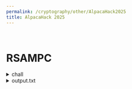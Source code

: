 ```yaml
---
permalink: /cryptography/other/AlpacaHack2025
title: AlpacaHack 2025
---
```



<br>

# RSAMPC

<details>
    <summary>chall </summary>

    ```python
    import os
    from Crypto.Util.number import getRandomRange, getPrime, bytes_to_long
    
    FLAG = os.environ.get("FLAG", "fakeflag").encode()
    
    def additive_share(a):
        t0, t1 = getRandomRange(-2**512, 2**512), getRandomRange(-2**512, 2**512)
        t2 = a-t0-t1
        return t0, t1, t2
    
    def replicated_share(a):
        t = additive_share(a)
        return [(t[i], t[(i+1)%3]) for i in range(3)]
    
    def multiply_shares(sa, sb):
        def mul(t, u):
            return t[0]*u[0]+t[0]*u[1]+t[1]*u[0]
        r = additive_share(0)
        z = [mul(sa[i], sb[i])+r[i] for i in range(3)]
        w = [(z[i], z[(i+1)%3]) for i in range(3)]
        return w
    
    def reconstruct(s):
        return s[0][0] + s[0][1] + s[1][1]
    
    p = getPrime(512)
    q = getPrime(512)
    
    sp = replicated_share(p)
    sq = replicated_share(q)
    print("your share of p:", sp[0])
    print("your share of q:", sq[0])
    
    spq = multiply_shares(sp, sq)
    print("your share of pq:", spq[0])
    
    n = reconstruct(spq)
    assert n == p*q
    print("n:", n)
    
    e = 0x10001
    c = pow(bytes_to_long(FLAG + os.urandom(127-len(FLAG))), e, n)
    print("e:", e)
    print("c:", c)
    ```
    
</details>


<details>
    <summary>output.txt</summary>

    your share of p: (-384164070196680113629973964276599320736606300184523772854135294036334447818682200607218877531386512793858125339877828582394197679795576991953411880314517, 178776721087372919385257940734429604253240493277094581482580652949038337321961407291832241379559936948198042043881180916670462219794291885959730598632423)
    your share of q: (-10504102453855211730773548202462643334445368588122773952797120588540073173181223269420294976331168878842123082669069593895980908615299058089156709125348617, 3324659724832936014805633502878093035237335054058544453532695059432217891926271390882999445452501190449380595220556388508799059755133895886341486877191502)
    your share of pq: (880194945859095512548778390949753106113259354062743403885130575509194611686622871911550689148439940097472063798899034574466553154127726867674397008987477001207806315461004286936941315001029394217039765579529660629019466179402060549350587729722354909331590051509695082365313846996923469825646557408789955494, 40388351148875096689764230410867470980240794826105168292967479483809364773078955483003274901375600951153408618729650715655666480989756454152565386666760509805904377793675351489295406907138019316039841793386393194481700178651652081449097569147179108704523020190287922457859082133424057955783092523665228634328)
    n: 122269467950798077326822634108968850809243750508493781647505745002863843379348700424238562022365315227978807541070854658246091147872559714237246479088170538196473585543281713624525798244748333546435600544573727499127916535316599284592352755786055339638261774730837681190375466416924715653324305527245715836447
    e: 65537
    c: 100976267335628681910815317357700490412039872278731196009735781349258998302355802361980783540754919888894607253589239383351290237447746132667260747986281172840910605287343986031579879857474734142154881821962810929745626899955618676413832332521656625264015203959361696843594006345498340544121922011105950850715

</details>

<br>

